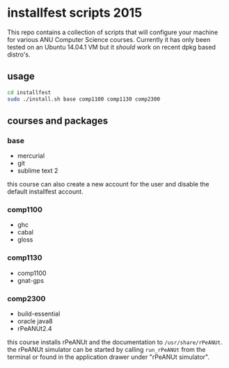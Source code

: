 # installfest scripts 2015

This repo contains a collection of scripts that will configure your machine for various ANU Computer Science courses.
Currently it has only been tested on an Ubuntu 14.04.1 VM but it _should_ work on recent dpkg based distro's.

## usage

```bash
cd installfest
sudo ./install.sh base comp1100 comp1130 comp2300
```

## courses and packages

### base

 + mercurial
 + git
 + sublime text 2

this course can also create a new account for the user and disable the default installfest account.

### comp1100

 + ghc
 + cabal
 + gloss

### comp1130

 + comp1100
 + gnat-gps

### comp2300

 + build-essential
 + oracle java8
 + rPeANUt2.4

this course installs rPeANUt and the documentation to `/usr/share/rPeANUt`.
the rPeANUt simulator can be started by calling `run_rPeANUt` from the terminal or found in the application drawer under "rPeANUt simulator".
